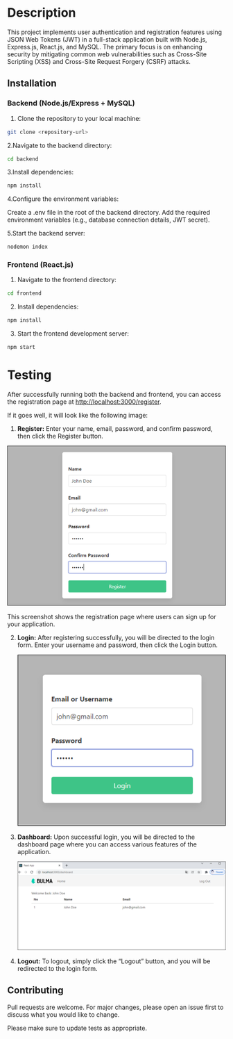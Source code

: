 # Description
This project implements user authentication and registration
features using JSON Web Tokens (JWT) in a full-stack application 
built with Node.js, Express.js, React.js, and MySQL. 
The primary focus is on enhancing security by 
mitigating common web vulnerabilities such as Cross-Site Scripting (XSS) 
and Cross-Site Request Forgery (CSRF) attacks.

## Installation

### Backend (Node.js/Express + MySQL)

1. Clone the repository to your local machine:

```bash
git clone <repository-url>
```    

2.Navigate to the backend directory:

```bash
cd backend
```

3.Install dependencies:

```bash
npm install
```

4.Configure the environment variables:

Create a .env file in the root of the backend directory.
Add the required environment variables (e.g., database connection details, JWT secret).

5.Start the backend server:

```bash
nodemon index
```

### Frontend (React.js)
1. Navigate to the frontend directory:

```bash
cd frontend
```

2. Install dependencies:

```bash
npm install
```

3. Start the frontend development server:

```bash
npm start
```
# Testing
After successfully running both the backend and frontend,
you can access the registration page at [http://localhost:3000/register](http://localhost:3000/register).

If it goes well, it will look like the following image:

1. **Register:** Enter your name, email, password, and confirm password, then click the Register button.

  ![Registration Page](/images/register.png)

  This screenshot shows the registration page where users can sign up for your application.
  
2. **Login:** After registering successfully, you will be directed to the login form. Enter your username and password, then click the Login button.

   ![Login Page](/images/login.png)

3. **Dashboard:** Upon successful login, you will be directed to the dashboard page where you can access various features of the application.

   ![Dashboard Page](/images/dashboard.png)

4. **Logout:** To logout, simply click the “Logout” button, and you will be redirected to the login form.

## Contributing

Pull requests are welcome. For major changes, please open an issue first
to discuss what you would like to change.

Please make sure to update tests as appropriate.
